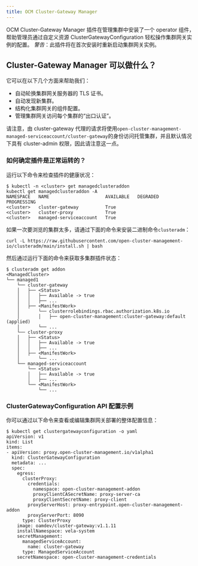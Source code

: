 ```yaml
---
title: OCM Cluster-Gateway Manager
---
```


OCM Cluster-Gateway Manager 插件在管理集群中安装了一个 operator 组件，帮助管理员通过自定义资源 ClusterGatewayConfiguration 轻松操作集群网关实例的配置。 *警告*：此插件将在首次安装时重新启动集群网关实例。

## Cluster-Gateway Manager 可以做什么？

它可以在以下几个方面来帮助我们：

* 自动轮换集群网关服务器的 TLS 证书。
* 自动发现新集群。
* 结构化集群网关的组件配置。
* 管理集群网关访问每个集群的“出口认证”。

请注意，由 cluster-gateway 代理的请求将使用`open-cluster-management-managed-serviceaccount/cluster-gateway`的身份访问托管集群，并且默认情况下具有 cluster-admin 权限，因此请注意这一点。


###  如何确定插件是正常运转的？

运行以下命令来检查插件的健康状况：

```shell
$ kubectl -n <cluster> get managedclusteraddon
kubectl get managedclusteraddon -A
NAMESPACE   NAME                     AVAILABLE   DEGRADED   PROGRESSING
<cluster>   cluster-gateway          True                   
<cluster>   cluster-proxy            True                   
<cluster>   managed-serviceaccount   True 
```

如果一次要浏览的集群太多，请通过下面的命令来安装二进制命令`clusteradm`：

```shell
curl -L https://raw.githubusercontent.com/open-cluster-management-io/clusteradm/main/install.sh | bash
```

然后通过运行下面的命令来获取多集群插件状态：

```shell
$ clusteradm get addon
<ManagedCluster>
└── managed1
    └── cluster-gateway
    │   ├── <Status>
    │   │   ├── Available -> true
    │   │   ├── ...
    │   ├── <ManifestWork>
    │       └── clusterrolebindings.rbac.authorization.k8s.io
    │       │   ├── open-cluster-management:cluster-gateway:default (applied)
    │       └── ...
    └── cluster-proxy
    │   ├── <Status>
    │   │   ├── Available -> true
    │   │   ├── ...
    │   ├── <ManifestWork>
    │       └── ...
    └── managed-serviceaccount
        └── <Status>
        │   ├── Available -> true
        │   ├── ...
        └── <ManifestWork>
            └── ...
```

### ClusterGatewayConfiguration API 配置示例

你可以通过以下命令来查看或编辑集群网关部署的整体配置信息：

```shell
$ kubectl get clustergatewayconfiguration -o yaml
apiVersion: v1
kind: List
items:
- apiVersion: proxy.open-cluster-management.io/v1alpha1
  kind: ClusterGatewayConfiguration
  metadata: ...
  spec:
    egress:
      clusterProxy:
        credentials:
          namespace: open-cluster-management-addon
          proxyClientCASecretName: proxy-server-ca
          proxyClientSecretName: proxy-client
        proxyServerHost: proxy-entrypoint.open-cluster-management-addon
        proxyServerPort: 8090
      type: ClusterProxy
    image: oamdev/cluster-gateway:v1.1.11
    installNamespace: vela-system
    secretManagement:
      managedServiceAccount:
        name: cluster-gateway
      type: ManagedServiceAccount
    secretNamespace: open-cluster-management-credentials
```
